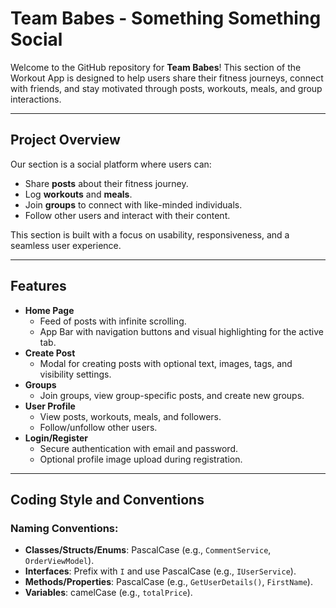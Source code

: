 # Team Babes - Something Something Social

Welcome to the GitHub repository for **Team Babes**! This section of the Workout App is designed to help users share their fitness journeys, connect with friends, and stay motivated through posts, workouts, meals, and group interactions.

---

## Project Overview  
Our section is a social platform where users can:  
- Share **posts** about their fitness journey.  
- Log **workouts** and **meals**.  
- Join **groups** to connect with like-minded individuals.  
- Follow other users and interact with their content.  

This section is built with a focus on usability, responsiveness, and a seamless user experience.

---

## Features  
- **Home Page**  
  - Feed of posts with infinite scrolling.  
  - App Bar with navigation buttons and visual highlighting for the active tab.  
- **Create Post**  
  - Modal for creating posts with optional text, images, tags, and visibility settings.  
- **Groups**  
  - Join groups, view group-specific posts, and create new groups.  
- **User Profile**  
  - View posts, workouts, meals, and followers.  
  - Follow/unfollow other users.  
- **Login/Register**  
  - Secure authentication with email and password.  
  - Optional profile image upload during registration.  

---

## Coding Style and Conventions

### Naming Conventions:
- **Classes/Structs/Enums**: PascalCase (e.g., `CommentService`, `OrderViewModel`).
- **Interfaces**: Prefix with `I` and use PascalCase (e.g., `IUserService`).
- **Methods/Properties**: PascalCase (e.g., `GetUserDetails()`, `FirstName`).
- **Variables**: camelCase (e.g., `totalPrice`).


